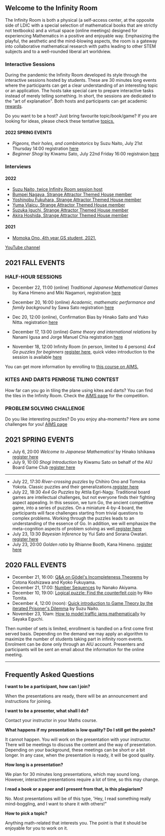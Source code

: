 ## Welcome to the Infinity Room

The Infinity Room is both a physical (a self-access center, at the opposite side of LDIC with a special selection of mathematical books that are strictly not textbooks) and a virtual space (online meetings) designed for experiencing Mathematics in a positive and enjoyable way. Emphasizing the playful, the aesthetic and the mind-blowing aspects, the room is a gateway into collaborative mathematical research with paths leading to other STEM subjects and to a well-rounded liberal art worldview.

### Interactive Sessions

During the pandemic the Infinity Room developed its style through the interactive sessions hosted by students. These are 30 minutes long events where the participants can get a clear understanding of an interesting topic or an application. The hosts take special care to prepare interactive tasks instead of merely telling something. In short, the sessions are dedicated to the "art of explanation". Both hosts and participants can get academic [rewards](rewards.md).

Do you want to be a host? Just bring favourite topic/book/game? If you are looking for ideas, please check these tentative [topics.](topics.md)

#### 2022 SPRING EVENTS
 * *Pigeons, their holes, and combinatorics* by Suzu Naito, July 21st Thursday 14:00 registration  [here](https://forms.gle/XnaaegnMC4TW7ePSA)
 * *Beginner Shogi* by Kiwamu Sato, July 22nd Friday 16:00 registraion  [here](https://forms.gle/4kzkB4xo7ZQoouHcA)



### Interviews

#### 2022
  * [Suzu Naito, twice Infinity Room session host](2022_Suzu.md)
  * [Bumpei Nagaya, Strange Attractor Themed House member](2022_Bumpei.md)
  * [Yoshinobu Fukuhara, Strange Attractor Themed House member](2022_Yoshinobu.md)
  * [Yuma Vlaicu, Strange Attractor Themed House member](2022_Yuma.md)
  * [Suzuka Iguchi, Strange Attractor Themed House member](2022_Suzuka.md)
  * [Akira Hoshida, Strange Attractor Themed House member](2022_Akira.md)

#### 2021
  * [Momoka Ono, 4th year GS student, 2021.](2021_Momoka.md)

[YouTube channel](https://www.youtube.com/playlist?list=PLI-mrGTUXmHWNi7sk3vKaBMftyjwvO9pF)



## 2021 FALL EVENTS

### HALF-HOUR SESSIONS
 * December 22, 11:00 (online) *Traditional Japanese Mathematical Games* by Kana Himeno and Miki Nagamori, registration  [here](https://forms.gle/NdvMseXgtVihM9gN6)
 * December 20, 16:00 (online) *Academic, mathematic performance and family background* by Sawa Sato registration [here](https://forms.gle/QxVU6YtGYyeSzo177)
  
 * Dec 20, 12:00 (online), Confirmation Bias by Hinako Saito and Yuko Nitta. registration [here](https://forms.gle/beWUrT27ccLXpASPA)

* December 17, 13:00 (online) *Game theory and international relations* by Nanami Igusa and Jorge Manuel Chia registration [here](https://forms.gle/ZW6SvRWSgjrUH1d39)

 * November 18, 12:00 Infinity Room (in person, limited to 4 persons) *4x4 Go puzzles for beginners* [register here](https://forms.gle/Y38D54EM7wTGM5jj7), quick video introduction to the session is available [here](https://youtu.be/T5Bk449xdj8)

You can get more information by enrolling to [this course on AIMS.](https://aims.aiu.ac.jp/course/view.php?id=4934) 
### KITES AND DARTS PENROSE TILING CONTEST
How far can you go in tiling the plane using kites and darts? You can find the tiles in the Infinity Room. Check the 
 [AIMS page](https://aims.aiu.ac.jp/course/view.php?id=4934#section-2) for the competition.
 
### PROBLEM SOLVING CHALLENGE

Do you like interesting puzzles? Do you enjoy aha-moments? Here are some challenges for you!
[AIMS page](https://aims.aiu.ac.jp/course/view.php?id=4934#section-1)
 

## 2021 SPRING EVENTS

* July 6, 20:00 *Welcome to Japanese Mathematics!* by Hinako Ishikawa [register here](https://forms.gle/1VQVcMqGUDa4S5gj8)
* July 9, 10:00 *Shogi Introduction* by Kiwamu Sato on behalf of the AIU Board Game Club [register here](https://forms.gle/Rhe2kBzQ8gxBDLk76)

--------
* July 22, 17:30 *River-crossing puzzles* by Chihiro Ono and Tomoka Yokota. Classic puzzles and their generalizations.[register here](https://forms.gle/ncu4y1HeSsXG14YP7)
* July 22, 18:30 *4x4 Go Puzzles* by Attila Egri-Nagy. Traditional board games are intellectual challenges, but not everyone finds their fighting aspect appealing. In this session, we turn Go, the ancient competitive game, into a series of puzzles. On a miniature 4-by-4 board, the participants will face challenges starting from trivial questions to complex problems. Working through the puzzles leads to an understanding of the essence of Go.  In addition, we will emphasize the meta-cognition aspects of problem solving as well.[register here](https://forms.gle/mmfciDa5Am4AMYZR7)
* July 23, 13:30 *Bayesian Inference* by Yui Sato and Sorana Owatari. [register here](https://forms.gle/qbG36myQfbBw123u8)
* July 23, 20:00 *Golden ratio* by Rhianne Booth, Kana Himeno. [register here](https://forms.gle/XgXVL87NSdFXoqjc7)
 

## 2020 FALL EVENTS

 * December 21, 16:00: [Q&A on Gödel's Incompleteness Theorems](SLIDES/20201221Godel.pdf) by Cotona Koshizawa and Kyoko Fukuyama.
 * December 21, 17:00: [Number Sequences](SLIDES/20201221NumberSequences) by Nanako Akiyama.
 * December 10, 19:00: [Logical puzzle: Find the counterfeit coin](SLIDES/20201210CounterfeitCoin.pdf) by Riko Tomita.
 * December 4, 12:00 (noon): [Quick introduction to Game Theory by the iterated Prisoner's Dilemma](SLIDES/20201204prisonersdilemma.pdf) by Suzu Naito.
 * November 23, 10am: [How to model traffic jams mathematically](SLIDES/20201123trafficjam.pdf) by Sayaka Eguchi.

Then number of sets is limited, enrollment is handled on a first come first served basis. Depending on the demand we may apply an algorithm to maximize the number of students taking part in infinity room events. Enrolment can be done only through an AIU account. Presenters and participants will be sent an email about the information for the online meeting.


--------------------------------------------------

## Frequently Asked Questions

**I want to be a participant, how can I join?**

When the presentations are ready, there will be an announcement and instructions for joining.

**I want to be a presenter, what shall I do?**

Contact your instructor in your Maths  course.

**What happens if my presentation is low quality? Do I still get the points?**

It cannot happen. You will work on the presentation with your instructor. There will be meetings to discuss the content and the way of presentation. Depending on your background, these meetings can be short or a bit longer. In any case, when the presentation is ready, it will be good quality.

**How long is a presentation?**

We plan for 30 minutes long presentations, which may sound long. However, interactive presentations require a lot of time, so this may change.

**I read a book or a paper and I present from that, is this plagiarism?**

 No. Most presentations will be of this type, 'Hey, I read something really mind-boggling, and I want to share it with others!"

**How to pick a topic?**

Anything math-related that interests you. The point is that it should be enjoyable for you to work on it.
